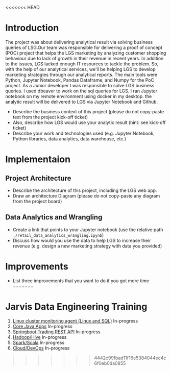 <<<<<<< HEAD
# Introduction
The project was about delivering analytical result via solving business queries of LSG.Our team was responsible for delivering a proof of concept (POC) project that helps the LGS marketing by analyzing customer shopping behaviour due to lack of growth in their revenue in recent years. In addition to the issues, LGS lacked enough IT resources to tackle the problem. So, with the help of our analytical services, we'll be helping LGS to develop marketing strategies through our analytical reports. 
The main tools were Python, Jupyter Notebook, Pandas Dataframe, and Numpy for the PoC project. As a Junior developer I was responsible to solve LGS business queries. I used dbeaver to work on the sql queries for LGS. 
I ran Jupyter notebook on my remote environment using docker in my desktop. the analytic result will be delivered to LGS via Jupyter Notebook and Github.


- Describe the business context of this project (please do not copy-paste text from the project kick-off ticket)
- Also, describe how LGS would use your analytic result (hint: see kick-off ticket)
- Describe your work and technologies used (e.g. Jupyter Notebook, Python libraries, data analytics, data warehouse, etc.)

# Implementaion
## Project Architecture
- Describe the architecture of this project, including the LGS web app.
- Draw an architecture Diagram (please do not copy-paste any diagram from the project board)

## Data Analytics and Wrangling
- Create a link that points to your Jupyter notebook (use the relative path `./retail_data_analytics_wrangling.ipynb`)
- Discuss how would you use the data to help LGS to increase their revenue (e.g. design a new marketing strategy with data you provided)

# Improvements
- List three improvements that you want to do if you got more time
=======
# Jarvis Data Engineering Training
1. [Linux cluster monitoring agent (Linux and SQL)](./linux_sql) In-progress
2. [Core Java Apps](./core_java) In-progress
3. [Springboot Trading REST API](./springboot) In-progress
4. [Hadoop/Hive](./hadoop) In-progress
5. [Spark/Scala](./spark) In-progress
6. [Cloud/DevOps](./cloud_devops) In-progress

>>>>>>> 4442c99fbad11f16e5384044ec4c6f0eb0da0855
